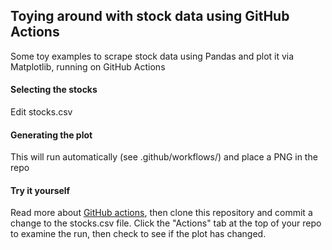 ## Toying around with stock data using GitHub Actions

Some toy examples to scrape stock data using Pandas and plot it via Matplotlib, running on GitHub Actions

#### Selecting the stocks

Edit stocks.csv

#### Generating the plot

This will run automatically (see .github/workflows/) and place a PNG in the repo

#### Try it yourself

Read more about [GitHub actions](https://github.com/features/actions), then clone this repository and commit a change to the stocks.csv file. Click the "Actions" tab at the top of your repo to examine the run, then check to see if the plot has changed.
